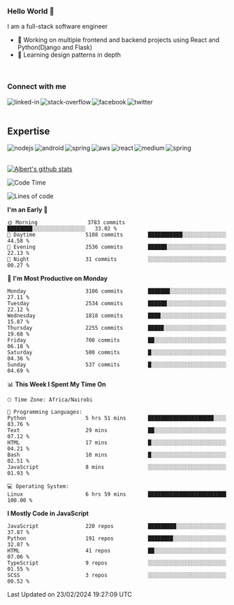 

### Hello World 👋
I am a full-stack software engineer
- 🔭 Working on multiple frontend and backend projects using React and Python(Django and Flask)
- 🌱 Learning design patterns in depth

<br>

### Connect with me

[<img align="left" alt="linked-in" src="https://img.shields.io/badge/linkedin-%230077B5.svg?&style=for-the-badge&logo=linkedin&logoColor=white" />](https://www.linkedin.com/in/albert-byrone/)

<!-- [<img align="left" alt="medium" src="https://img.shields.io/badge/medium-%2312100E.svg?&style=for-the-badge&logo=medium&logoColor=white" />](https://56faisal.medium.com/) -->

[<img align="left" alt="stack-overflow" src="https://img.shields.io/badge/stack%20overflow-FE7A16?logo=stack-overflow&logoColor=white&style=for-the-badge" />](https://stackoverflow.com/users/11916317/albert-byrone)

[<img align="left" alt="facebook" src="https://img.shields.io/badge/facebook-%231877F2.svg?&style=for-the-badge&logo=facebook&logoColor=white" />](https://web.facebook.com/albert.byrone.1/)

[<img align="left" alt="twitter" src="https://img.shields.io/badge/twitter-%231DA1F2.svg?&style=for-the-badge&logo=twitter&logoColor=white" />](https://twitter.com/byrone_albert)

<br>

<br>

## Expertise
<img align="left" alt="nodejs" src="https://img.shields.io/badge/python%20-%2343853D.svg?&style=for-the-badge&logo=node.js&logoColor=white" />
<img align="left" alt="android" src="https://img.shields.io/badge/Flask-3DDC84?logo=android&logoColor=white&style=for-the-badge" />
<img align="left" alt="spring" src="https://img.shields.io/badge/drf%20-%236DB33F.svg?&style=for-the-badge&logo=spring&logoColor=white" />
<img align="left" alt="aws" src="https://img.shields.io/badge/django%20AWS-%23232F3E?logo=amazon-aws&logoColor=white&style=for-the-badge" />
<img align="left" alt="react" src="https://img.shields.io/badge/react%20-%2320232a.svg?&style=for-the-badge&logo=react&logoColor=%2361DAFB" />
<img align="left" alt="medium" src="https://img.shields.io/badge/Angular-%23316192.svg?&style=for-the-badge&logo=postgresql&logoColor=white" />
<img align="left" alt="spring" src="https://img.shields.io/badge/Javascript%20-%236DB33F.svg?&style=for-the-badge&logo=spring&logoColor=white" />
<br>
<br>


[![Albert's github stats](https://github-readme-stats.vercel.app/api?username=Albert-Byrone&count_private=true&show_icons=true&theme=radical&hide_rank=false)](https://github.com/anuraghazra/github-readme-stats)

<!-- [![Top Langs](https://github-readme-stats.vercel.app/api/top-langs/?username=Albert-Byrone&layout=compact)](https://github.com/anuraghazra/github-readme-stats) -->

<!--
**Albert-Byrone/Albert-Byrone** is a ✨ _special_ ✨ repository because its `README.md` (this file) appears on your GitHub profile.

Here are some ideas to get you started:

- 🔭 I’m currently working on ...
- 🌱 I’m currently learning ...
- 👯 I’m looking to collaborate on ...
- 🤔 I’m looking for help with ...
- 💬 Ask me about ...
- 📫 How to reach me: ...
- 😄 Pronouns: ...
- ⚡ Fun fact: ...
-->


<!--START_SECTION:waka-->
![Code Time](http://img.shields.io/badge/Code%20Time-1%2C038%20hrs%2022%20mins-blue)

![Lines of code](https://img.shields.io/badge/From%20Hello%20World%20I%27ve%20Written-63.2%20million%20lines%20of%20code-blue)

**I'm an Early 🐤** 

```text
🌞 Morning                3783 commits        ████████░░░░░░░░░░░░░░░░░   33.02 % 
🌆 Daytime                5108 commits        ███████████░░░░░░░░░░░░░░   44.58 % 
🌃 Evening                2536 commits        ██████░░░░░░░░░░░░░░░░░░░   22.13 % 
🌙 Night                  31 commits          ░░░░░░░░░░░░░░░░░░░░░░░░░   00.27 % 
```
📅 **I'm Most Productive on Monday** 

```text
Monday                   3106 commits        ███████░░░░░░░░░░░░░░░░░░   27.11 % 
Tuesday                  2534 commits        ██████░░░░░░░░░░░░░░░░░░░   22.12 % 
Wednesday                1818 commits        ████░░░░░░░░░░░░░░░░░░░░░   15.87 % 
Thursday                 2255 commits        █████░░░░░░░░░░░░░░░░░░░░   19.68 % 
Friday                   708 commits         ██░░░░░░░░░░░░░░░░░░░░░░░   06.18 % 
Saturday                 500 commits         █░░░░░░░░░░░░░░░░░░░░░░░░   04.36 % 
Sunday                   537 commits         █░░░░░░░░░░░░░░░░░░░░░░░░   04.69 % 
```


📊 **This Week I Spent My Time On** 

```text
🕑︎ Time Zone: Africa/Nairobi

💬 Programming Languages: 
Python                   5 hrs 51 mins       █████████████████████░░░░   83.76 % 
Text                     29 mins             ██░░░░░░░░░░░░░░░░░░░░░░░   07.12 % 
HTML                     17 mins             █░░░░░░░░░░░░░░░░░░░░░░░░   04.21 % 
Bash                     10 mins             █░░░░░░░░░░░░░░░░░░░░░░░░   02.51 % 
JavaScript               8 mins              ░░░░░░░░░░░░░░░░░░░░░░░░░   01.93 % 

💻 Operating System: 
Linux                    6 hrs 59 mins       █████████████████████████   100.00 % 
```

**I Mostly Code in JavaScript** 

```text
JavaScript               220 repos           █████████░░░░░░░░░░░░░░░░   37.87 % 
Python                   191 repos           ████████░░░░░░░░░░░░░░░░░   32.87 % 
HTML                     41 repos            ██░░░░░░░░░░░░░░░░░░░░░░░   07.06 % 
TypeScript               9 repos             ░░░░░░░░░░░░░░░░░░░░░░░░░   01.55 % 
SCSS                     3 repos             ░░░░░░░░░░░░░░░░░░░░░░░░░   00.52 % 
```




 Last Updated on 23/02/2024 19:27:09 UTC
<!--END_SECTION:waka-->
